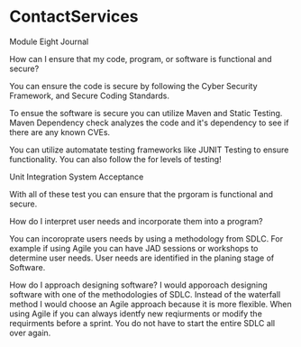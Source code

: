 # ContactServices
Module Eight Journal


How can I ensure that my code, program, or software is functional and secure?

You can ensure the code is secure by following the Cyber Security Framework, and Secure Coding Standards.

To ensue the software is secure you can utilize Maven and Static Testing. 
Maven Dependency check analyzes the code and it's dependency to see if there are any known CVEs. 

You can utilize automatate testing frameworks like JUNIT Testing to ensure functionality. 
You can also follow the for levels of testing!

Unit
Integration
System
Acceptance

With all of these test you can ensure that the prgoram is functional and secure. 


How do I interpret user needs and incorporate them into a program?

You can incoroprate users needs by using a methodology from SDLC. For example  if using Agile you can have JAD sessions or workshops to determine user needs. User needs are identified in the planing stage of Software. 

How do I approach designing software?
I would apporoach designing software with one of the methodologies of SDLC. Instead of the waterfall method I would choose an Agile approach because it is more flexible. When using Agile if you can always identfy new reqiurments or modify the requirments before a sprint. You do not have to start the entire SDLC all over again.

